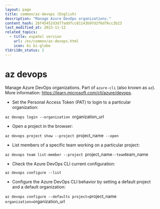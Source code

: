 ```yaml
---
layout: page
title: common/az-devops (English)
description: "Manage Azure DevOps organizations."
content_hash: 26f45452d3d77addfcc81143b97d2f6d76cc3b23
last_modified_at: 2023-11-12
related_topics:
  - title: español version
    url: /es/common/az-devops.html
    icon: bi bi-globe
tldri18n_status: 2
---
```

# az devops

Manage Azure DevOps organizations.
Part of `azure-cli` (also known as `az`).
More information: <https://learn.microsoft.com/cli/azure/devops>.

- Set the Personal Access Token (PAT) to login to a particular organization:

`az devops login --organization `<span class="tldr-var badge badge-pill bg-dark-lm bg-white-dm text-white-lm text-dark-dm font-weight-bold">organization_url</span>

- Open a project in the browser:

`az devops project show --project `<span class="tldr-var badge badge-pill bg-dark-lm bg-white-dm text-white-lm text-dark-dm font-weight-bold">project_name</span>` --open`

- List members of a specific team working on a particular project:

`az devops team list-member --project `<span class="tldr-var badge badge-pill bg-dark-lm bg-white-dm text-white-lm text-dark-dm font-weight-bold">project_name</span>` --team `<span class="tldr-var badge badge-pill bg-dark-lm bg-white-dm text-white-lm text-dark-dm font-weight-bold">team_name</span>

- Check the Azure DevOps CLI current configuration:

`az devops configure --list`

- Configure the Azure DevOps CLI behavior by setting a default project and a default organization:

`az devops configure --defaults project=`<span class="tldr-var badge badge-pill bg-dark-lm bg-white-dm text-white-lm text-dark-dm font-weight-bold">project_name</span>` organization=`<span class="tldr-var badge badge-pill bg-dark-lm bg-white-dm text-white-lm text-dark-dm font-weight-bold">organization_url</span>
